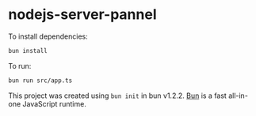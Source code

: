 # nodejs-server-pannel

To install dependencies:

```bash
bun install
```

To run:

```bash
bun run src/app.ts
```

This project was created using `bun init` in bun v1.2.2. [Bun](https://bun.sh) is a fast all-in-one JavaScript runtime.
